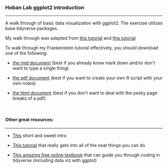 ### Hoban Lab ggplot2 introduction 

*****

A walk through of basic data visualization with ggplot2. The exercise utilizes base tidyverse packages.

My walk through was adapted from [this tutorial](https://uc-r.github.io/ggplot_intro) and [this tutorial](https://dept.stat.lsa.umich.edu/~jerrick/courses/stat701/notes/ggplot2.html#representing-higher-dimensions-in-scatter-plots)


To walk through my Frankenstein tutorial effectively, you should download one of the following:

* [the rmd document](https://github.com/HobanLab/ggplot2_intro_and_walkthrough/tree/main/walkthrough_document/code_walkthrough.Rmd) (best if you already know mark down and/or don't want to type a single thing)

* [the pdf document](https://github.com/HobanLab/ggplot2_intro_and_walkthrough/tree/main/walkthrough_document/code_walkthrough.pdf) (best if you want to create your own R script with your own notes)

* [the html document](https://github.com/HobanLab/ggplot2_intro_and_walkthrough/tree/main/walkthrough_document/code_walkthrough.html) (best if you don't want to deal with the pesky page breaks of a pdf)

<br> 

####  Other great resources:

***

* [This](https://www.dataquest.io/blog/data-visualization-in-r-with-ggplot2-a-beginner-tutorial/) short and sweet intro


* [This tutorial](https://www.cedricscherer.com/2019/08/05/a-ggplot2-tutorial-for-beautiful-plotting-in-r/) that really gets into all of the neat things you can do


* [This amazing free online textbook](https://r4ds.had.co.nz/data-visualisation.html) that can guide you through coding in tidyverse (including data viz with ggplot)

